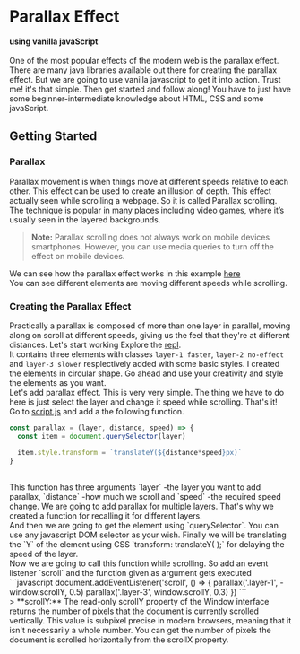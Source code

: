 # Parallax Effect

**using vanilla javaScript**
<br/>
<br/>
One of the most popular effects of the modern web is the parallax effect. There are many java libraries available out there for creating the parallax effect. But we are going to use vanilla javascript to get it into action. Trust me! it's that simple. Then get started and follow along!
You have to just have some beginner-intermediate knowledge about HTML, CSS and some javaScript.

## Getting Started

### Parallax

Parallax movement is when things move at different speeds relative to each other. This effect can be used to create an illusion of depth. This effect actually seen while scrolling a webpage. So it is called Parallax scrolling.
The technique is popular in many places including video games, where it’s usually seen in the layered backgrounds.

> **Note:** Parallax scrolling does not always work on mobile devices smartphones. However, you can use media queries to turn off the effect on mobile devices.

We can see how the parallax effect works in this example [here](https://parallax-effect.giridharhackclu.repl.co/)
<br>
You can see different elements are moving different speeds while scrolling.
<br>
### Creating the Parallax Effect
Practically a parallax is composed of more than one layer in parallel, moving along on scroll at different speeds, giving us the feel that they're at different distances.
Let's start working
Explore the [repl](https://repl.it/@Giridharhackclu/parallax-starter#index.html).
<br>
It contains three elements with classes `layer-1 faster`, `layer-2 no-effect` and `layer-3 slower` resplectively added with some basic styles. I created the elements in circular shape. Go ahead and use your creativity and style the elements as you want.
<br>
Let's add parallax effect.
This is very very simple. The thing we have to do here is just select the layer and change it speed while scrolling. That's it!<br>
Go to [script.js](https://repl.it/@Giridharhackclu/parallax-starter#script.js) and add a the following function.
<br>
```javascript
const parallax = (layer, distance, speed) => {
  const item = document.querySelector(layer)

  item.style.transform = `translateY(${distance*speed}px)`
}
```
<br>
This function has three arguments `layer` -the layer you want to add parallax, `distance` -how much we scroll and `speed` -the required speed change. We are going to add parallax for multiple layers. That's why we created a function for recalling it for different layers.<br>
And then we are going to get the element using `querySelector`. You can use any javascript DOM selector as your wish. Finally we will be translating the `Y` of the element using CSS `transform: translateY( );` for delaying the speed of the layer. 
<br>
Now we are going to call this function while scrolling. So add an event listener `scroll` and the function given as argument gets executed  
<br>
```javascript
document.addEventListener('scroll', () => {
  parallax('.layer-1', -window.scrollY, 0.5)
  parallax('.layer-3', window.scrollY, 0.3)
})
```
<br>
> **scrollY:** The read-only scrollY property of the Window interface returns the number of pixels that the document is currently scrolled vertically. This value is subpixel precise in modern browsers, meaning that it isn't necessarily a whole number. You can get the number of pixels the document is scrolled horizontally from the scrollX property.
